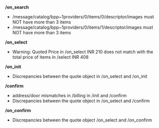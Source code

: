 **/on_search**
- /message/catalog/bpp~1providers/0/items/0/descriptor/images must NOT have more than 3 items
- /message/catalog/bpp~1providers/0/items/1/descriptor/images must NOT have more than 3 items

**/on_select**
- Warning: Quoted Price in /on_select INR 210 does not match with the total price of items in /select INR 408

**/on_init**
- Discrepancies between the quote object in /on_select and /on_init

**/confirm**
- address/door mismatches in /billing in /init and /confirm
- Discrepancies between the quote object in /on_select and /confirm

**/on_confirm**
- Discrepancies between the quote object /on_select and /on_confirm

